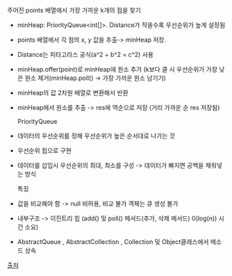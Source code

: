 주어진 points 배열에서 가장 가까운 k개의 점을 찾기

- minHeap: PriorityQueue<int[]>. Distance가 작을수록 우선순위가 높게 설정됨

  
- points 배열에서 각 점의 x, y 값을 추출-> minHeap 저장.
- Distance는 피타고라스 공식(a^2 + b^2 = c^2) 사용
- minHeap.offer(point)로 minHeap에 원소 추가 (k보다 클 시 우선순위가 가장 낮은 원소 제거(minHeap.poll() -> 가장 가까운 원소 남기기)


- minHeap의 값 2차원 배열로 변환해서 반환
- minHeap에서 원소를 추출 -> res에 역순으로 저장 (거리 가까운 순 res 저장됨)


  PriorityQueue
- 데이터의 우선순위를 정해 우선순위가 높은 순서대로 나가는 것
- 우선순위 힙으로 구현
- 데이터를 삽입시 우선순위의 최대, 최소를 구성 -> 데이터가 빠지면 공백을 채워넣는 방식

  특징
- 값을 비교해야 함 -> null 비허용, 비교 불가 객체는 큐 생성 불가
- 내부구조 -> 이진트리 힙 (add() 및 poll() 메서드(추가, 삭제 메서드) 0(log(n)) 시간 소요)
- AbstractQueue , AbstractCollection , Collection 및 Object클래스에서 메소드 상속

[출처](https://crazykim2.tistory.com/575)


